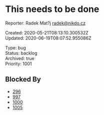 # This needs to be done

Reporter: Radek Mat?j <radek@nikdo.cz>  

Created: 2020-05-21T08:13:10.300532Z  
Updated: 2020-06-19T08:07:52.955086Z

Type: bug  
Status: backlog  
Archived: true  
Priority: 1001

## Blocked By
- [296](296.md "Vertical header")
- [997](997.md "Yet another one")
- [1000](1000.md "Add favorite spots")
- [1005](1005.md "Create subtask")
